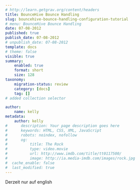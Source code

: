 ```yaml
---
# http://learn.getgrav.org/content/headers
title: BounceHive Bounce Handling
slug: bouncehive-bounce-handling-configuration-tutorial
# menu: BounceHive Bounce Handling
date: 07-08-2012
published: true
publish_date: 07-08-2012
# unpublish_date: 07-08-2012
template: docs
# theme: false
visible: true
summary:
    enabled: true
    format: short
    size: 128
taxonomy:
    migration-status: review
    category: [docs]
    tag: []
# added collection selector

author:
    name: kelly
metadata:
    author: kelly
#      description: Your page description goes here
#      keywords: HTML, CSS, XML, JavaScript
#      robots: noindex, nofollow
#      og:
#          title: The Rock
#          type: video.movie
#          url: http://www.imdb.com/title/tt0117500/
#          image: http://ia.media-imdb.com/images/rock.jpg
#  cache_enable: false
#  last_modified: true
---
```


Derzeit nur auf english
